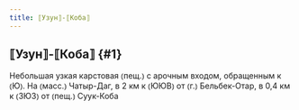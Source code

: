 ```yaml
---
title: ⟦Узун⟧-⟦Коба⟧
---
```

## ⟦Узун⟧-⟦Коба⟧ {#1}

Небольшая узкая карстовая ⦅пещ.⦆ с арочным входом, обращенным к ⦅Ю⦆. На ⦅масс.⦆ Чатыр-Даг, в 2 км к ⦅ЮЮВ⦆ от ⦅г.⦆ Бельбек-Отар, в 0,4 км к ⦅ЗЮЗ⦆ от ⦅пещ.⦆ Суук-Коба 
